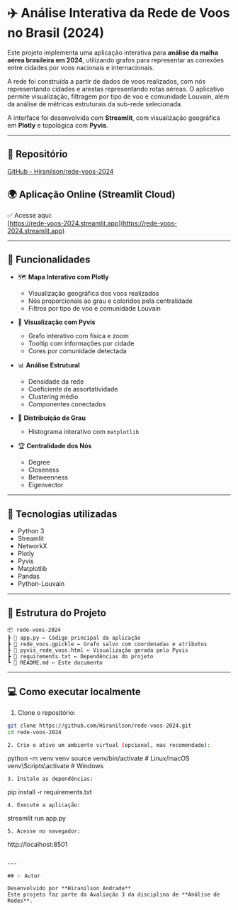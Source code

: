 # ✈️ Análise Interativa da Rede de Voos no Brasil (2024)

Este projeto implementa uma aplicação interativa para **análise da malha aérea brasileira em 2024**, utilizando grafos para representar as conexões entre cidades por voos nacionais e internacionais.

A rede foi construída a partir de dados de voos realizados, com nós representando cidades e arestas representando rotas aéreas. O aplicativo permite visualização, filtragem por tipo de voo e comunidade Louvain, além da análise de métricas estruturais da sub-rede selecionada.

A interface foi desenvolvida com **Streamlit**, com visualização geográfica em **Plotly** e topológica com **Pyvis**.

---

## 🔗 Repositório

[GitHub - Hiranilson/rede-voos-2024](https://github.com/Hiranilson/Voos_Brasil_2024)

## 🌍 Aplicação Online (Streamlit Cloud)

✅ Acesse aqui:  
[https://rede-voos-2024.streamlit.app](https://rede-voos-2024.streamlit.app)

---

## 🚀 Funcionalidades

- 🗺️ **Mapa Interativo com Plotly**
  - Visualização geográfica dos voos realizados
  - Nós proporcionais ao grau e coloridos pela centralidade
  - Filtros por tipo de voo e comunidade Louvain

- 🔗 **Visualização com Pyvis**
  - Grafo interativo com física e zoom
  - Tooltip com informações por cidade
  - Cores por comunidade detectada

- 📊 **Análise Estrutural**
  - Densidade da rede
  - Coeficiente de assortatividade
  - Clustering médio
  - Componentes conectados

- 🎯 **Distribuição de Grau**
  - Histograma interativo com `matplotlib`

- 🏆 **Centralidade dos Nós**
  - Degree
  - Closeness
  - Betweenness
  - Eigenvector

---

## 🧠 Tecnologias utilizadas

- Python 3
- Streamlit
- NetworkX
- Plotly
- Pyvis
- Matplotlib
- Pandas
- Python-Louvain

---

## 📁 Estrutura do Projeto
```
📦 rede-voos-2024
┣ 📜 app.py ← Código principal da aplicação
┣ 📜 rede_voos.gpickle ← Grafo salvo com coordenadas e atributos
┣ 📜 pyvis_rede_voos.html ← Visualização gerada pelo Pyvis
┣ 📜 requirements.txt ← Dependências do projeto
┗ 📜 README.md ← Este documento
```

---

## 💻 Como executar localmente

1. Clone o repositório:

```bash
git clone https://github.com/Hiranilson/rede-voos-2024.git
cd rede-voos-2024

2. Crie e ative um ambiente virtual (opcional, mas recomendado):
```
python -m venv venv
source venv/bin/activate      # Linux/macOS
venv\Scripts\activate         # Windows
```
3. Instale as dependências:
```
pip install -r requirements.txt
```
4. Execute a aplicação:
```
streamlit run app.py
```
5. Acesse no navegador:
```
http://localhost:8501
```

---

## ✨ Autor

Desenvolvido por **Hiranilson Andrade**  
Este projeto faz parte da Avaliação 3 da disciplina de **Análise de Redes**.
